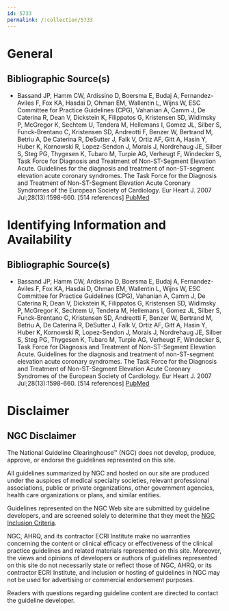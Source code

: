 ```yaml
---
id: 5733
permalink: /:collection/5733
---
```


# General

## Bibliographic Source(s)

- Bassand JP, Hamm CW, Ardissino D, Boersma E, Budaj A, Fernandez-Aviles F, Fox KA, Hasdai D, Ohman EM, Wallentin L, Wijns W, ESC Committee for Practice Guidelines (CPG), Vahanian A, Camm J, De Caterina R, Dean V, Dickstein K, Filippatos G, Kristensen SD, Widimsky P, McGregor K, Sechtem U, Tendera M, Hellemans I, Gomez JL, Silber S, Funck-Brentano C, Kristensen SD, Andreotti F, Benzer W, Bertrand M, Betriu A, De Caterina R, DeSutter J, Falk V, Ortiz AF, Gitt A, Hasin Y, Huber K, Kornowski R, Lopez-Sendon J, Morais J, Nordrehaug JE, Silber S, Steg PG, Thygesen K, Tubaro M, Turpie AG, Verheugt F, Windecker S, Task Force for Diagnosis and Treatment of Non-ST-Segment Elevation Acute. Guidelines for the diagnosis and treatment of non-ST-segment elevation acute coronary syndromes. The Task Force for the Diagnosis and Treatment of Non-ST-Segment Elevation Acute Coronary Syndromes of the European Society of Cardiology. Eur Heart J. 2007 Jul;28(13):1598-660. [514 references] [ PubMed ](http://www.ncbi.nlm.nih.gov/entrez/query.fcgi?cmd=Retrieve&db=pubmed&dopt=Abstract&list_uids=17569677)

# Identifying Information and Availability

## Bibliographic Source(s)

- Bassand JP, Hamm CW, Ardissino D, Boersma E, Budaj A, Fernandez-Aviles F, Fox KA, Hasdai D, Ohman EM, Wallentin L, Wijns W, ESC Committee for Practice Guidelines (CPG), Vahanian A, Camm J, De Caterina R, Dean V, Dickstein K, Filippatos G, Kristensen SD, Widimsky P, McGregor K, Sechtem U, Tendera M, Hellemans I, Gomez JL, Silber S, Funck-Brentano C, Kristensen SD, Andreotti F, Benzer W, Bertrand M, Betriu A, De Caterina R, DeSutter J, Falk V, Ortiz AF, Gitt A, Hasin Y, Huber K, Kornowski R, Lopez-Sendon J, Morais J, Nordrehaug JE, Silber S, Steg PG, Thygesen K, Tubaro M, Turpie AG, Verheugt F, Windecker S, Task Force for Diagnosis and Treatment of Non-ST-Segment Elevation Acute. Guidelines for the diagnosis and treatment of non-ST-segment elevation acute coronary syndromes. The Task Force for the Diagnosis and Treatment of Non-ST-Segment Elevation Acute Coronary Syndromes of the European Society of Cardiology. Eur Heart J. 2007 Jul;28(13):1598-660. [514 references] [ PubMed ](http://www.ncbi.nlm.nih.gov/entrez/query.fcgi?cmd=Retrieve&db=pubmed&dopt=Abstract&list_uids=17569677)

# Disclaimer

## NGC Disclaimer

The National Guideline Clearinghouse™ (NGC) does not develop, produce, approve, or endorse the guidelines represented on this site.

All guidelines summarized by NGC and hosted on our site are produced under the auspices of medical specialty societies, relevant professional associations, public or private organizations, other government agencies, health care organizations or plans, and similar entities.

Guidelines represented on the NGC Web site are submitted by guideline developers, and are screened solely to determine that they meet the [NGC Inclusion Criteria](/help-and-about/summaries/inclusion-criteria).

NGC, AHRQ, and its contractor ECRI Institute make no warranties concerning the content or clinical efficacy or effectiveness of the clinical practice guidelines and related materials represented on this site. Moreover, the views and opinions of developers or authors of guidelines represented on this site do not necessarily state or reflect those of NGC, AHRQ, or its contractor ECRI Institute, and inclusion or hosting of guidelines in NGC may not be used for advertising or commercial endorsement purposes.

Readers with questions regarding guideline content are directed to contact the guideline developer.

